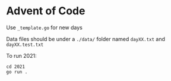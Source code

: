 # Advent of Code

Use `_template.go` for new days

Data files should be under a `./data/` folder named `dayXX.txt` and `dayXX.test.txt`

To run 2021:
```
cd 2021
go run .
```